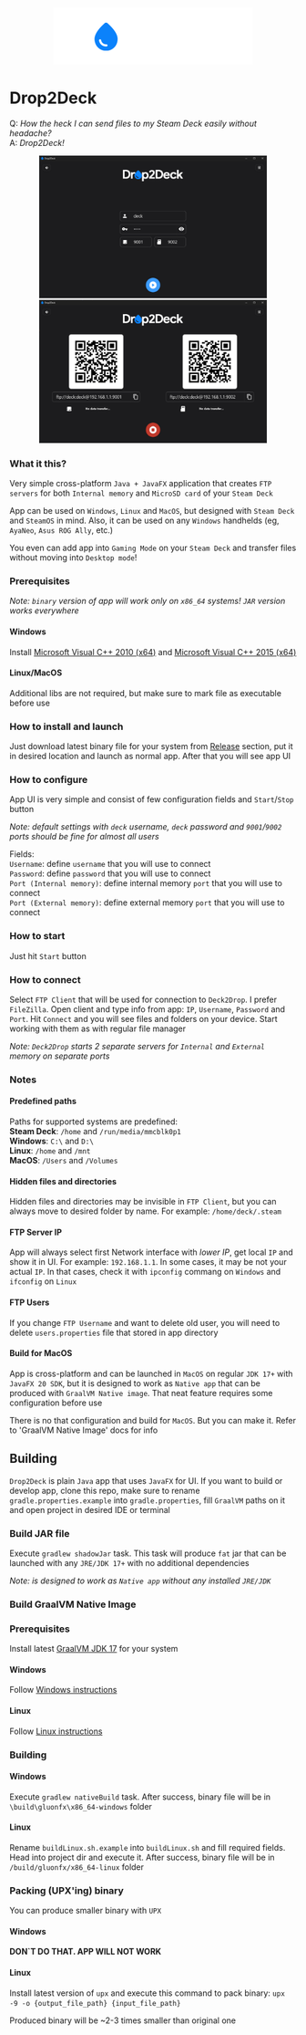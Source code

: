 <p align="center">
  <img src="images/logo.png" alt="Logo">
</p>

# Drop2Deck

Q: *How the heck I can send files to my Steam Deck easily without headache?*  
A: *Drop2Deck!*

<p align="center">
  <img src="images/ui.png" width="400" alt="UI"><img src="images/start.png" width="400" alt="Start">
</p>

### What it this?

Very simple cross-platform `Java + JavaFX` application that creates `FTP servers` for both `Internal memory` and `MicroSD card` of your `Steam Deck`

App can be used on `Windows`, `Linux` and `MacOS`, but designed with `Steam Deck` and `SteamOS` in mind. Also, it can be used on any `Windows` handhelds (eg, `AyaNeo`, `Asus ROG Ally`, etc.)

You even can add app into `Gaming Mode` on your `Steam Deck` and transfer files without moving into `Desktop mode`!

### Prerequisites

*Note: `binary` version of app will work only on `x86_64` systems! `JAR` version works everywhere*

#### Windows

Install [Microsoft Visual C++ 2010 (x64)](https://www.microsoft.com/en-US/download/details.aspx?id=26999) and [Microsoft Visual C++ 2015 (x64)](https://www.microsoft.com/en-US/download/details.aspx?id=53840)

#### Linux/MacOS

Additional libs are not required, but make sure to mark file as executable before use

### How to install and launch

Just download latest binary file for your system from [Release](https://github.com/CrazyXacker/Drop2Deck/releases) section, put it in desired location and launch as normal app. After that you will see app UI

### How to configure

App UI is very simple and consist of few configuration fields and `Start`/`Stop` button

*Note: default settings with `deck` username, `deck` password and `9001`/`9002` ports should be fine for almost all users*

Fields:  
`Username`: define `username` that you will use to connect  
`Password`: define `password` that you will use to connect  
`Port (Internal memory)`: define internal memory `port` that you will use to connect  
`Port (External memory)`: define external memory `port` that you will use to connect

### How to start

Just hit `Start` button

### How to connect

Select `FTP Client` that will be used for connection to `Deck2Drop`. I prefer `FileZilla`. Open client and type info from app: `IP`, `Username`, `Password` and `Port`. Hit `Connect` and you will see files and folders on your device. Start working with them as with regular file manager

*Note: `Deck2Drop` starts 2 separate servers for `Internal` and `External` memory on separate ports*

### Notes

#### Predefined paths

Paths for supported systems are predefined:  
**Steam Deck**: `/home` and `/run/media/mmcblk0p1`  
**Windows**: `C:\` and `D:\`  
**Linux**: `/home` and `/mnt`  
**MacOS**: `/Users` and `/Volumes`  

#### Hidden files and directories

Hidden files and directories may be invisible in `FTP Client`, but you can always move to desired folder by name. For example: `/home/deck/.steam`

#### FTP Server IP

App will always select first Network interface with *lower IP*, get local `IP` and show it in UI. For example: `192.168.1.1`. In some cases, it may be not your actual `IP`. In that cases, check it with `ipconfig` commang on `Windows` and `ifconfig` on `Linux`

#### FTP Users

If you change `FTP Username` and want to delete old user, you will need to delete `users.properties` file that stored in app directory

#### Build for MacOS

App is cross-platform and can be launched in `MacOS` on regular `JDK 17+` with `JavaFX 20 SDK`, but it is designed to work as `Native app` that can be produced with `GraalVM Native image`. That neat feature requires some configuration before use  

There is no that configuration and build for `MacOS`. But you can make it. Refer to 'GraalVM Native Image' docs for info

## Building

`Drop2Deck` is plain `Java` app that uses `JavaFX` for UI. If you want to build or develop app, clone this repo, make sure to rename `gradle.properties.example` into `gradle.properties`, fill `GraalVM` paths on it and open project in desired IDE or terminal

### Build JAR file

Execute ```gradlew shadowJar``` task. This task will produce `fat` jar that can be launched with any `JRE/JDK 17+` with no additional dependencies

*Note: is designed to work as `Native app` without any installed `JRE/JDK`*

### Build GraalVM Native Image

### Prerequisites

Install latest [GraalVM JDK 17](https://www.graalvm.org/downloads/) for your system

#### Windows

Follow [Windows instructions](https://www.graalvm.org/latest/docs/getting-started/windows/)

#### Linux

Follow [Linux instructions](https://www.graalvm.org/latest/docs/getting-started/linux/)

### Building

#### Windows

Execute ```gradlew nativeBuild``` task. After success, binary file will be in `\build\gluonfx\x86_64-windows` folder

#### Linux

Rename `buildLinux.sh.example` into `buildLinux.sh` and fill required fields. Head into project dir and execute it. After success, binary file will be in `/build/gluonfx/x86_64-linux` folder

### Packing (UPX'ing) binary

You can produce smaller binary with `UPX`

#### Windows

**DON`T DO THAT. APP WILL NOT WORK**

#### Linux

Install latest version of `upx` and execute this command to pack binary: ```upx -9 -o {output_file_path} {input_file_path}```

Produced binary will be ~2-3 times smaller than original one
